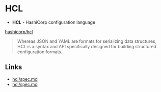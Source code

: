 # HCL

* **HCL** - HashiCorp configuration language

[hashicorp/hcl](https://github.com/hashicorp/hcl)

> Whereas JSON and YAML are formats for serializing data structures, HCL is a syntax and API specifically designed for building structured configuration formats.

## Links

* [hcl/spec.md](https://github.com/hashicorp/hcl/blob/main/hclsyntax/spec.md)
* [hcl/spec.md](https://github.com/hashicorp/hcl/blob/main/json/spec.md)

